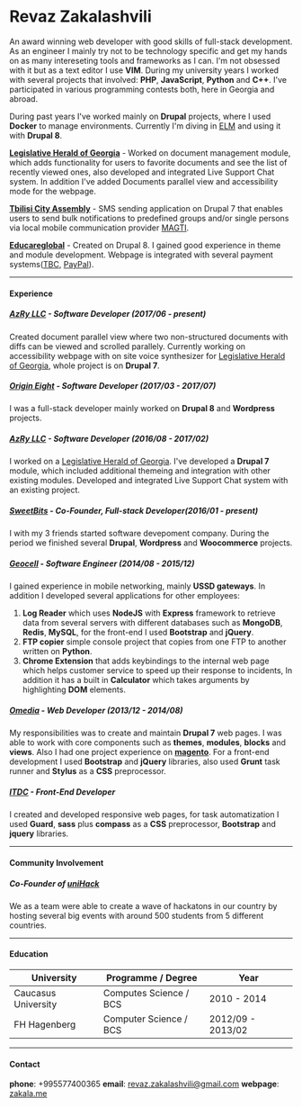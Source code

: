 # Revaz Zakalashvili

An award winning web developer with good skills of full-stack development. As an engineer I mainly try not to be technology specific and get my hands on as many intereseting tools and frameworks as I can. I'm not obsessed with it but as a text editor I use **VIM**. During my university years I worked with several projects that involved: **PHP**, **JavaScript**, **Python** and **C++**. I've participated in various programming contests both, here in Georgia and abroad.

During past years I've worked mainly on **Drupal** projects, where I used **Docker** to manage environments. Currently I'm diving in [ELM](http://elm-lang.org/) and using it with **Drupal 8**.

**[Legislative Herald of Georgia](https://matsne.gov.ge/)** - Worked on document management module, which adds functionality for users to favorite documents and see the list of recently viewed ones, also developed and integrated Live Support Chat system. In addition I've added Documents parallel view and accessibility mode for the webpage.

**[Tbilisi City Assembly](http://tbsakrebulo.gov.ge/?lng=eng)** - SMS sending application on Drupal 7 that enables users to send bulk notifications to predefined groups and/or single persons via local mobile communication provider [MAGTI](http://www.magticom.ge/).

**[Educareglobal](http://educareglobal.org/)** - Created on Drupal 8. I gained good experience in theme and module development. Webpage is integrated with several payment systems([TBC](http://www.tbcbank.ge/), [PayPal](https://www.paypal.com/)).

----
#### Experience

##### [AzRy LLC](http://azry.com/) - **Software Developer (2017/06 - present)**

Created document parallel view where two non-structured documents with diffs can be viewed and scrolled parallely. Currently working on accessibility webpage with on site voice synthesizer for [Legislative Herald of Georgia](https://matsne.gov.ge/), whole project is on **Drupal 7**.


##### [Origin Eight](http://origineight.net/) - **Software Developer (2017/03 - 2017/07)**

I was a full-stack developer mainly worked on **Drupal 8** and **Wordpress** projects.

##### [AzRy LLC](http://azry.com/) - **Software Developer (2016/08 - 2017/02)**

I worked on a [Legislative Herald of Georgia](https://matsne.gov.ge/). I've developed a **Drupal 7** module, which included additional themeing and integration with other existing modules. Developed and integrated Live Support Chat system with an existing project.


##### [SweetBits](http://sweetbits.co) - **Co-Founder, Full-stack Developer(2016/01 - present)**
I with my 3 friends started software devepoment company. During the period we finished several **Drupal**, **Wordpress** and **Woocommerce** projects.


##### [Geocell](http://geocell.ge) - **Software Engineer (2014/08 - 2015/12)**

I gained experience in mobile networking, mainly **USSD gateways**. In addition I developed several applications for other employees:

1.	**Log Reader** which uses **NodeJS** with **Express** framework to retrieve data from several servers with different databases such as **MongoDB**, **Redis**, **MySQL**, for the front-end I used **Bootstrap** and **jQuery**.
2.	**FTP copier** simple console project that copies from one FTP to another written on **Python**.
3.	**Chrome Extension** that adds keybindings to the internal web page which helps customer service to speed up their response to incidents, In addition it has a built in **Calculator** which takes arguments by highlighting **DOM** elements.


##### [Omedia](http://omedia.ge) - **Web Developer (2013/12 - 2014/08)**

My responsibilities was to create and maintain **Drupal 7** web pages. I was able to work with core components such as **themes**, **modules**, **blocks** and **views**. Also I had one project experience on **[magento](https://magento.com)**.
For a front-end development I used **Bootstrap** and **jQuery** libraries, also used **Grunt** task runner and **Stylus** as a **CSS** preprocessor.


##### [ITDC](http://itdc.ge) - **Front-End Developer**

I created and developed responsive web pages, for task automatization I used **Guard**, **sass** plus  **compass** as a **CSS** preprocessor, **Bootstrap** and **jquery** libraries.

----

#### Community Involvement
##### Co-Founder of [uniHack](http://unihack.ge/en)

We as a team were able to create a wave of hackatons in our country by hosting several big events with around 500 students from 5 different countries.

----

#### Education
University | Programme / Degree| Year
------------ | ------------- | ------------
Caucasus University | Computes Science / BCS | 2010 - 2014
FH Hagenberg | Computer Science / BCS  | 2012/09 - 2013/02

----
#### Contact
**phone**: +995577400365    **email**: <revaz.zakalashvili@gmail.com>    **webpage**: [zakala.me](http://zakala.me/)
